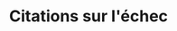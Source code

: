 ---
layout: apprendre-citations_index
title: Citations sur l'échec
tags: citations-echec
permalink: /apprendre/citations/echec/
intro: Adding sketching to the design process is a great way to amplify software and hardware tools. Sketching provides a unique space that can help you think differently, generate a variety of ideas quickly, explore alternatives with less risk, and encourage constructive discussions with colleagues and clients.
bgimgheader: false
text-twtr: En train d'explorer la sélection de citations concernant l'échec by @MagDuWebdesign
current_nav: all
---